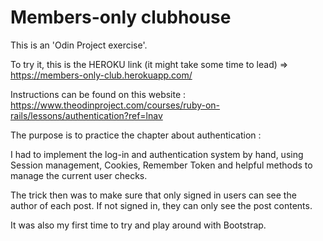 # Members-only clubhouse

This is an 'Odin Project exercise'.

To try it, this is the HEROKU link (it might take some time to lead) => https://members-only-club.herokuapp.com/

Instructions can be found on this website :
https://www.theodinproject.com/courses/ruby-on-rails/lessons/authentication?ref=lnav

The purpose is to practice the chapter about authentication :

I had to implement the log-in and authentication system by hand,
using Session management, Cookies, Remember Token and helpful methods to manage the current user checks.

The trick then was to make sure that only signed in users can see the author of each post.
If not signed in, they can only see the post contents.

It was also my first time to try and play around with Bootstrap.

